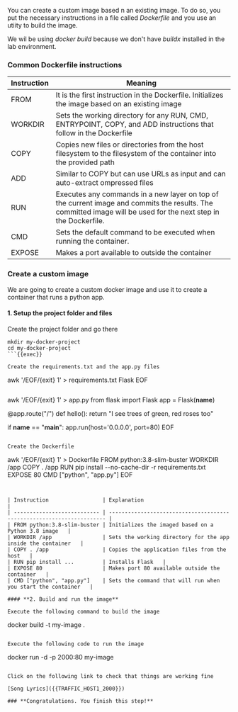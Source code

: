 You can create a custom image based n an existing image. To do so, you put the necessary instructions in a file called *Dockerfile* and you use an utiity to build the image.

We wil be using *docker build* because we don't have *buildx* installed in the lab environment. 

### **Common Dockerfile instructions**


| Instruction           | Meaning                                                               |
| --------------------- | --------------------------------------------------------------------- |
| FROM                  | It is the first instruction in the Dockerfile. Initializes the image based on an existing image   |
| WORKDIR               | Sets the working directory for any RUN, CMD, ENTRYPOINT, COPY, and ADD instructions that follow in the Dockerfile   |
| COPY                  | Copies new files or directories from the host filesystem to the filesystem of the container into the provided path   |
| ADD                   | Similar to COPY but can use URLs as input and can auto-extract ompressed files   |
| RUN                   | Executes any commands in a new layer on top of the current image and commits the results. The committed image will be used for the next step in the Dockerfile.   |
| CMD                   | Sets the default command to be executed when running the container.    |
| EXPOSE                | Makes a port available to outside the container    |

### **Create a custom image**

We are going to create a custom docker image and use it to create a container that runs a python app. 

#### **1. Setup the project folder and files**

Create the project folder and go there

```
mkdir my-docker-project
cd my-docker-project
```{{exec}}

Create the requirements.txt and the app.py files

```
awk '/EOF/{exit} 1' > requirements.txt
Flask
EOF
```

```
awk '/EOF/{exit} 1' > app.py
from flask import Flask
app = Flask(__name__)

@app.route("/")
def hello():
    return "I see trees of green, red roses too"

if __name__ == "__main__":
    app.run(host='0.0.0.0', port=80)
EOF
```

Create the Dockerfile

```
awk '/EOF/{exit} 1' > Dockerfile
FROM python:3.8-slim-buster
WORKDIR /app
COPY . /app
RUN pip install --no-cache-dir -r requirements.txt
EXPOSE 80
CMD ["python", "app.py"]
EOF
```{{copy}}


| Instruction                 | Explanation                                                           |
| --------------------------- | --------------------------------------------------------------------- |
| FROM python:3.8-slim-buster | Initializes the imaged based on a Python 3.8 image   |
| WORKDIR /app                | Sets the working directory for the app inside the container   |
| COPY . /app                 | Copies the application files from the host   |
| RUN pip install ...         | Installs Flask   |
| EXPOSE 80                   | Makes port 80 available outside the container   |
| CMD ["python", "app.py"]    | Sets the command that will run when you start the container   |

#### **2. Build and run the image**

Execute the following command to build the image

```
docker build -t my-image .
```{{exec}}

Execute the following code to run the image 

```
docker run -d -p 2000:80 my-image
```{{exec}}

Click on the following link to check that things are working fine

[Song Lyrics]({{TRAFFIC_HOST1_2000}})

### **Congratulations. You finish this step!**




